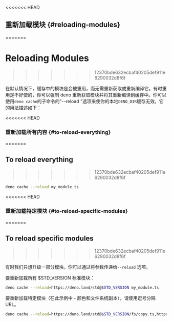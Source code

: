 <<<<<<< HEAD
## 重新加载模块 {#reloading-modules}
=======
# Reloading Modules
>>>>>>> 12370bde632ecbaf40205def911e6290032d8f6f

在默认情况下，缓存中的模块是会被重用，而无需重新获取或重新编译它。有时重用是不好使的，你可以强制 deno
重新获取模块并将其重新编译到缓存中。你可以使用`deno cache`的子命令的"--reload
"选项来使你的本地`DENO_DIR`缓存无效。它的用法描述如下：

<<<<<<< HEAD
### 重新加载所有内容 {#to-reload-everything}
=======
## To reload everything
>>>>>>> 12370bde632ecbaf40205def911e6290032d8f6f

```bash
deno cache --reload my_module.ts
```

<<<<<<< HEAD
### 重新加载特定模块 {#to-reload-specific-modules}
=======
## To reload specific modules
>>>>>>> 12370bde632ecbaf40205def911e6290032d8f6f

有时我们只想升级一部分模块。你可以通过将参数传递给`--reload` 选项。

要重新加载所有 \$STD_VERSION 标准模块：

```bash
deno cache --reload=https://deno.land/std@$STD_VERSION my_module.ts
```

要重新加载特定模块（在此示例中 - 颜色和文件系统副本），请使用逗号分隔 URL。

```bash
deno cache --reload=https://deno.land/std@$STD_VERSION/fs/copy.ts,https://deno.land/std@$STD_VERSION/fmt/colors.ts my_module.ts
```

<!-- Should this be part of examples? -->
